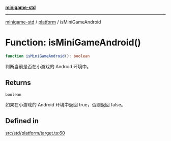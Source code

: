 [**minigame-std**](../../../README.md)

***

[minigame-std](../../../README.md) / [platform](../README.md) / isMiniGameAndroid

# Function: isMiniGameAndroid()

```ts
function isMiniGameAndroid(): boolean
```

判断当前是否在小游戏的 Android 环境中。

## Returns

`boolean`

如果在小游戏的 Android 环境中返回 true，否则返回 false。

## Defined in

[src/std/platform/target.ts:60](https://github.com/JiangJie/minigame-std/blob/ddafbfd7359780ec38a81aeff021a80d33e07eb0/src/std/platform/target.ts#L60)
